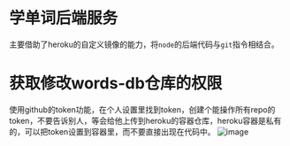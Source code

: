 # 学单词后端服务
主要借助了heroku的自定义镜像的能力，将`node`的后端代码与`git`指令相结合。

# 获取修改words-db仓库的权限
使用github的token功能，在个人设置里找到token，创建个能操作所有repo的token，不要告诉别人，等会给他上传到heroku的容器仓库，heroku容器是私有的，可以把token设置到容器里，而不要直接出现在代码中。
![image](https://i.imgur.com/MJOAEF5.png)